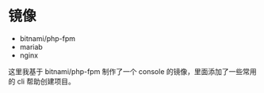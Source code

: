 # 镜像

- bitnami/php-fpm
- mariab
- nginx

这里我基于 bitnami/php-fpm 制作了一个 console 的镜像，里面添加了一些常用的 cli 帮助创建项目。
